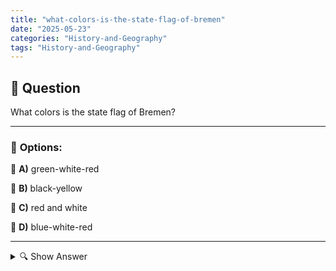```yaml
---
title: "what-colors-is-the-state-flag-of-bremen"
date: "2025-05-23"
categories: "History-and-Geography"
tags: "History-and-Geography"
---
```


## 📌 **Question**

What colors is the state flag of Bremen?



---

### 📝 **Options:**

🔘 **A)** green-white-red

🔘 **B)** black-yellow

🔘 **C)** red and white

🔘 **D)** blue-white-red

---

<details>
  <summary>🔍 Show Answer</summary>

  <p>
💡  <b>Correct Answer:</b>  c
  </p>
  <p>
    📖<b>Explanation:</b>
    
  </p>
</details>
